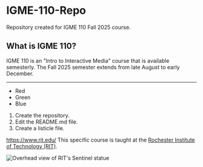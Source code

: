 # IGME-110-Repo
Repository created for IGME 110 Fall 2025 course.

## What is IGME 110?
IGME 110 is an "Intro to Interactive Media" course that is available semesterly. The Fall 2025 semester extends from late August to early December.

---
- Red
- Green
- Blue

1) Create the repository.
2) Edit the README.md file.
3) Create a listicle file.

https://www.rit.edu/
This specific course is taught at the [Rochester Institute of Technology (RIT)](https://www.rit.edu/).

![Overhead view of RIT's Sentinel statue](https://zoom.us/account/branding/p/7e63d990-a6a1-4af5-b962-7a71a6d1718d.jpg)
